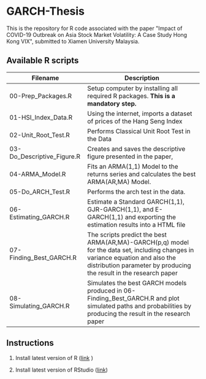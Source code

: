 # GARCH-Thesis

This is the repository for R code associated with the paper "Impact of COVID-19 Outbreak on Asia Stock Market Volatility: A Case Study Hong Kong VIX", submitted to Xiamen University Malaysia.

## Available R scripts

| Filename                         | Description                                                                                        |
|----------------------------------|----------------------------------------------------------------------------------------------------|
| 00-Prep_Packages.R               | Setup computer by installing all required R packages. **This is a mandatory step.**                |
| 01-HSI_Index_Data.R              | Using the internet, imports a dataset of prices of the Hang Seng Index                             |
| 02-Unit_Root_Test.R              | Performs Classical Unit Root Test in the Data                                  |
| 03-Do_Descriptive_Figure.R       | Creates and saves the descriptive figure presented in the paper,                                                              |
| 04-ARMA_Model.R                  | Fits an ARMA(1,1) Model to the returns series and calculates the best ARMA(AR,MA) Model.                                                                |
| 05-Do_ARCH_Test.R                | Performs the arch test in the data.                                                                |
| 06-Estimating_GARCH.R            | Estimate a Standard GARCH(1,1), GJR-GARCH(1,1), and E-GARCH(1,1) and exporting the estimation results into a HTML file                                                              |
| 07-Finding_Best_GARCH.R          | The scripts predict the best ARMA(AR,MA)-GARCH(p,q) model for the data set, including changes in variance equation and also the distribution parameter by producing the result in the research paper                                                               |
| 08-Simulating_GARCH.R            | Simulates the best GARCH models produced in 06-Finding_Best_GARCH.R and plot simulated paths and probabilities by producing the result in the research paper                                                              |

## Instructions

1) Install latest version of R ([link](https://cloud.r-project.org/) )

2) Install latest version of RStudio ([link](https://rstudio.com/products/rstudio/download/))
